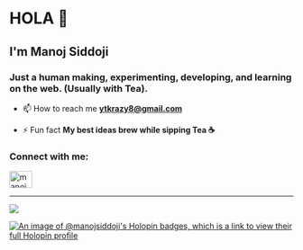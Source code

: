<h1>HOLA 👋</h1>
<h2>I'm Manoj Siddoji</h2>

<h3>
  Just a human making, experimenting, developing, and learning on the web. (Usually with Tea).
</h3>

- 📫 How to reach me **ytkrazy8@gmail.com**

- ⚡ Fun fact **My best ideas brew while sipping Tea ☕**

<h3>Connect with me:</h3>
<p align="left">
<a href="https://linkedin.com/in/manoj siddoji" target="blank"><img align="center" src="https://raw.githubusercontent.com/rahuldkjain/github-profile-readme-generator/master/src/images/icons/Social/linked-in-alt.svg" alt="manoj siddoji" height="30" width="40" /></a>
</p>

<!--
<h2>Languages</h2>

[![My Skills](https://skillicons.dev/icons?i=html,css,java,javascript,php,python)](https://skillicons.dev)

<h2>Frameworks & Libraries</h2>
  
[![My Skills](https://skillicons.dev/icons?i=react,bootstrap,tailwindcss,laravel)](https://skillicons.dev)

<h2>Databases</h2>
  
[![My Skills](https://skillicons.dev/icons?i=mysql,postgres)](https://skillicons.dev)

<h2>Tools & Tech</h2>
 
[![My Skills](https://skillicons.dev/icons?i=wordpress,git,vscode,github,figma)](https://skillicons.dev)
-->

---

<!--
<h2>My Github Stats</h2>
<p align = "left">
   <img src = "https://github-readme-stats.vercel.app/api?username=manojsiddoji&show_icons=true&count_private=true&theme=dark" width=410>&nbsp
   <img src = "https://github-readme-streak-stats.herokuapp.com?user=manojsiddoji&show_icons=true&theme=dark" width=410 height=170>
</p>
-->
![](https://komarev.com/ghpvc/?username=keerthan2002&color=brightgreen)

[![An image of @manojsiddoji's Holopin badges, which is a link to view their full Holopin profile](https://holopin.me/manojsiddoji)](https://holopin.io/@manojsiddoji)

